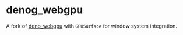 # denog_webgpu

A fork of [deno_webgpu](https://github.com/denoland/deno/tree/main/ext/webgpu) with `GPUSurface` for window system integration.
